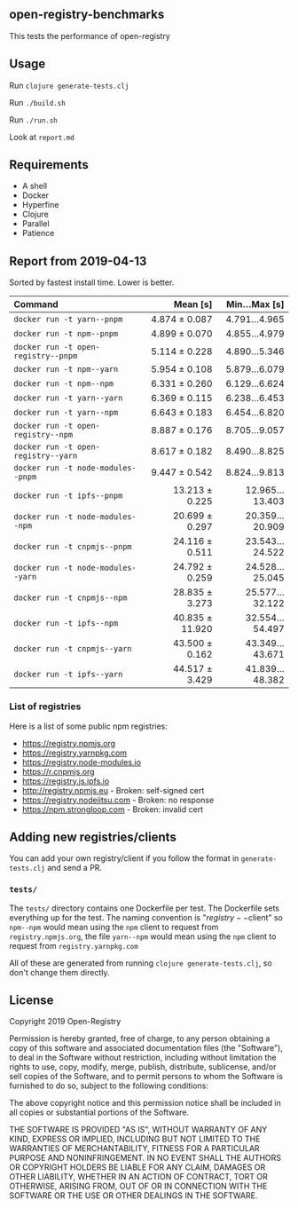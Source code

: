 ## open-registry-benchmarks

This tests the performance of open-registry

## Usage

Run `clojure generate-tests.clj`

Run `./build.sh`

Run `./run.sh`

Look at `report.md`

## Requirements

- A shell
- Docker
- Hyperfine
- Clojure
- Parallel
- Patience

## Report from 2019-04-13

Sorted by fastest install time. Lower is better.

| Command | Mean [s] | Min…Max [s] |
|:---|---:|---:|
| `docker run -t yarn--pnpm` | 4.874 ± 0.087 | 4.791…4.965 |
| `docker run -t npm--pnpm` | 4.899 ± 0.070 | 4.855…4.979 |
| `docker run -t open-registry--pnpm` | 5.114 ± 0.228 | 4.890…5.346 |
| `docker run -t npm--yarn` | 5.954 ± 0.108 | 5.879…6.079 |
| `docker run -t npm--npm` | 6.331 ± 0.260 | 6.129…6.624 |
| `docker run -t yarn--yarn` | 6.369 ± 0.115 | 6.238…6.453 |
| `docker run -t yarn--npm` | 6.643 ± 0.183 | 6.454…6.820 |
| `docker run -t open-registry--npm` | 8.887 ± 0.176 | 8.705…9.057 |
| `docker run -t open-registry--yarn` | 8.617 ± 0.182 | 8.490…8.825 |
| `docker run -t node-modules--pnpm` | 9.447 ± 0.542 | 8.824…9.813 |
| `docker run -t ipfs--pnpm` | 13.213 ± 0.225 | 12.965…13.403 |
| `docker run -t node-modules--npm` | 20.699 ± 0.297 | 20.359…20.909 |
| `docker run -t cnpmjs--pnpm` | 24.116 ± 0.511 | 23.543…24.522 |
| `docker run -t node-modules--yarn` | 24.792 ± 0.259 | 24.528…25.045 |
| `docker run -t cnpmjs--npm` | 28.835 ± 3.273 | 25.577…32.122 |
| `docker run -t ipfs--npm` | 40.835 ± 11.920 | 32.554…54.497 |
| `docker run -t cnpmjs--yarn` | 43.500 ± 0.162 | 43.349…43.671 |
| `docker run -t ipfs--yarn` | 44.517 ± 3.429 | 41.839…48.382 |

### List of registries

Here is a list of some public npm registries:

- https://registry.npmjs.org
- https://registry.yarnpkg.com
- https://registry.node-modules.io
- https://r.cnpmjs.org
- https://registry.js.ipfs.io
- http://registry.npmjs.eu - Broken: self-signed cert
- https://registry.nodejitsu.com - Broken: no response
- https://npm.strongloop.com - Broken: invalid cert

## Adding new registries/clients

You can add your own registry/client if you follow the format in
`generate-tests.clj` and send a PR.

### `tests/`

The `tests/` directory contains one Dockerfile per test. The Dockerfile
sets everything up for the test. The naming convention is "$registry--$client"
so `npm--npm` would mean using the `npm` client to request from `registry.npmjs.org`,
the file `yarn--npm` would mean using the `npm` client to request from `registry.yarnpkg.com`

All of these are generated from running `clojure generate-tests.clj`, so don't
change them directly.

## License

Copyright 2019 Open-Registry

Permission is hereby granted, free of charge, to any person obtaining a copy of this software and associated documentation files (the "Software"), to deal in the Software without restriction, including without limitation the rights to use, copy, modify, merge, publish, distribute, sublicense, and/or sell copies of the Software, and to permit persons to whom the Software is furnished to do so, subject to the following conditions:

The above copyright notice and this permission notice shall be included in all copies or substantial portions of the Software.

THE SOFTWARE IS PROVIDED "AS IS", WITHOUT WARRANTY OF ANY KIND, EXPRESS OR IMPLIED, INCLUDING BUT NOT LIMITED TO THE WARRANTIES OF MERCHANTABILITY, FITNESS FOR A PARTICULAR PURPOSE AND NONINFRINGEMENT. IN NO EVENT SHALL THE AUTHORS OR COPYRIGHT HOLDERS BE LIABLE FOR ANY CLAIM, DAMAGES OR OTHER LIABILITY, WHETHER IN AN ACTION OF CONTRACT, TORT OR OTHERWISE, ARISING FROM, OUT OF OR IN CONNECTION WITH THE SOFTWARE OR THE USE OR OTHER DEALINGS IN THE SOFTWARE.

